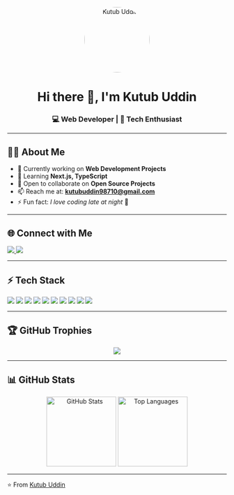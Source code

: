<!-- Banner/Profile Image -->
<p align="center">
  <img src="https://avatars.githubusercontent.com/u/108364104?v=4" width="150px" style="border-radius:50%;" alt="Kutub Uddin"/>
</p>

<h1 align="center">Hi there 👋, I'm Kutub Uddin</h1>
<h3 align="center">💻 Web Developer | 🚀 Tech Enthusiast</h3>

---

## 👨‍💻 About Me
- 🔭 Currently working on **Web Development Projects**  
- 🌱 Learning **Next.js, TypeScript**  
- 👯 Open to collaborate on **Open Source Projects**  
- 📫 Reach me at: **kutubuddin98710@gmail.com**  
- ⚡ Fun fact: *I love coding late at night* 🌙  

---

## 🌐 Connect with Me
<p align="left">
  <a href="https://github.com/kutub98" target="_blank">
    <img src="https://img.shields.io/badge/GitHub-100000?style=for-the-badge&logo=github&logoColor=white"/>
  </a>
  <a href="https://www.linkedin.com/in/kutubu/" target="_blank">
    <img src="https://img.shields.io/badge/LinkedIn-0077B5?style=for-the-badge&logo=linkedin&logoColor=white"/>
  </a>
</p>

---

## ⚡ Tech Stack
<p>
  <img src="https://img.shields.io/badge/HTML5-E34F26.svg?&style=for-the-badge&logo=html5&logoColor=white"/> 
  <img src="https://img.shields.io/badge/CSS3-1572B6.svg?&style=for-the-badge&logo=css3&logoColor=white"/>
  <img src="https://img.shields.io/badge/JavaScript-F7DF1E.svg?&style=for-the-badge&logo=javascript&logoColor=black"/>
  <img src="https://img.shields.io/badge/React-61DAFB.svg?&style=for-the-badge&logo=react&logoColor=black"/>
  <img src="https://img.shields.io/badge/Next.js-000000.svg?&style=for-the-badge&logo=next.js&logoColor=white"/>
  <img src="https://img.shields.io/badge/Node.js-339933.svg?&style=for-the-badge&logo=node.js&logoColor=white"/>
  <img src="https://img.shields.io/badge/Express.js-000000.svg?&style=for-the-badge&logo=express&logoColor=white"/>
  <img src="https://img.shields.io/badge/MongoDB-47A248.svg?&style=for-the-badge&logo=mongodb&logoColor=white"/>
  <img src="https://img.shields.io/badge/MySQL-4479A1.svg?&style=for-the-badge&logo=mysql&logoColor=white"/>
  <img src="https://img.shields.io/badge/TailwindCSS-06B6D4.svg?&style=for-the-badge&logo=tailwindcss&logoColor=white"/>
</p>

---

## 🏆 GitHub Trophies
<p align="center">
  <img src="https://github-profile-trophy.vercel.app/?username=kutub98&theme=onedark&row=1&column=6"/>
</p>

---

## 📊 GitHub Stats
<p align="center">
  <img src="https://github-readme-stats.vercel.app/api?username=kutub98&show_icons=true&theme=radical" alt="GitHub Stats" height="160"/>
  <img src="https://github-readme-stats.vercel.app/api/top-langs/?username=kutub98&layout=compact&theme=radical" alt="Top Languages" height="160"/>
</p>

---

⭐️ From [Kutub Uddin](https://github.com/kutub98)

